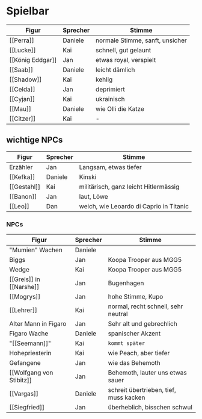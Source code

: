 # Spielbar
Figur|Sprecher|Stimme
-|-|-
[[Perra]]|Daniele|normale Stimme, sanft, unsicher
[[Lucke]]|Kai|schnell, gut gelaunt
[[König Eddgar]]|Jan|etwas royal, verspielt
[[Saab]]|Daniele|leicht dämlich
[[Shadow]]|Kai|kehlig
[[Celda]]|Jan|deprimiert
[[Cyjan]]|Kai|ukrainisch
[[Mau]]|Daniele|wie Olli die Katze
[[Citzer]]|Kai|-




## wichtige NPCs
Figur|Sprecher|Stimme
-|-|-
Erzähler|Jan|Langsam, etwas tiefer
[[Kefka]]|Daniele|Kinski
[[Gestahl]]|Kai|militärisch, ganz leicht Hitlermässig
[[Banon]]|Jan|laut, Löwe
[[Leo]]|Dan|weich, wie Leoardo di Caprio in Titanic

### NPCs

Figur|Sprecher|Stimme
-|-|-
"Mumien" Wachen|Daniele
Biggs|Jan|Koopa Trooper aus MGG5
Wedge|Kai|Koopa Trooper aus MGG5
[[Greis]] in [[Narshe]]|Jan|Bugenhagen
[[Mogrys]]|Jan|hohe Stimme, Kupo
[[Lehrer]]|Kai|normal, recht schnell, sehr neutral
Alter Mann in Figaro|Jan|Sehr alt und gebrechlich
Figaro Wache|Daniele|spanischer Akzent
"[[Seemann]]"|Kai|`kommt später`
Hohepriesterin|Kai|wie Peach, aber tiefer
Gefangene|Jan|wie das Behemoth
[[Wolfgang von Stibitz]]|Jan|Behemoth, lauter uns etwas sauer
[[Vargas]]|Daniele|schreit übertrieben, tief, muss kacken
[[Siegfried]]|Jan|überheblich, bisschen schwul
